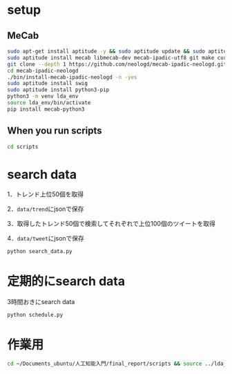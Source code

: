 # setup
## MeCab
```bash
sudo apt-get install aptitude -y && sudo aptitude update && sudo aptitude upgrade -y
sudo aptitude install mecab libmecab-dev mecab-ipadic-utf8 git make curl xz-utils file -y
git clone --depth 1 https://github.com/neologd/mecab-ipadic-neologd.git
cd mecab-ipadic-neologd
./bin/install-mecab-ipadic-neologd -n -yes
sudo aptitude install swig
sudo aptitude install python3-pip
python3 -m venv lda_env
source lda_env/bin/activate
pip install mecab-python3
```


## When you run scripts
```bash
cd scripts
```

# search data
1．トレンド上位50個を取得

2．`data/trend`にjsonで保存

3．取得したトレンド50個で検索してそれぞれで上位100個のツイートを取得

4．`data/tweet`にjsonで保存

```bash
python search_data.py
```

# 定期的にsearch data
3時間おきにsearch data
```bash
python schedule.py
```

# 作業用
```bash
cd ~/Documents_ubuntu/人工知能入門/final_report/scripts && source ../lda_env/bin/activate && python schedule_do.py
```